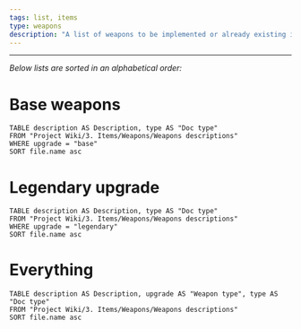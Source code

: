 ```yaml
---
tags: list, items
type: weapons
description: "A list of weapons to be implemented or already existing in our game."
---
```

___

*Below lists are sorted in an alphabetical order:*

# Base weapons

```dataview
TABLE description AS Description, type AS "Doc type"
FROM "Project Wiki/3. Items/Weapons/Weapons descriptions" 
WHERE upgrade = "base"
SORT file.name asc
```

# Legendary upgrade

```dataview
TABLE description AS Description, type AS "Doc type"
FROM "Project Wiki/3. Items/Weapons/Weapons descriptions" 
WHERE upgrade = "legendary"
SORT file.name asc
```


# Everything

```dataview
TABLE description AS Description, upgrade AS "Weapon type", type AS "Doc type"
FROM "Project Wiki/3. Items/Weapons/Weapons descriptions" 
SORT file.name asc
```